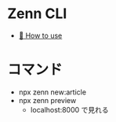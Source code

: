 # Zenn CLI

* [📘 How to use](https://zenn.dev/zenn/articles/zenn-cli-guide)


# コマンド

- npx zenn new:article
- npx zenn preview
  - localhost:8000 で見れる